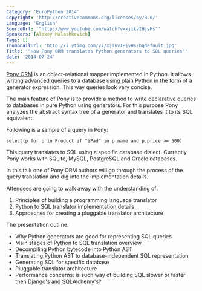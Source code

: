```yaml
---
Category: 'EuroPython 2014'
Copyright: 'http://creativecommons.org/licenses/by/3.0/'
Language: 'English'
SourceUrl: '"http://www.youtube.com/watch?v=xjikvIHjvHs"'
Speakers: [Alexey Malashkevich]
Tags: []
ThumbnailUrl: 'http://i.ytimg.com/vi/xjikvIHjvHs/hqdefault.jpg'
Title: '"How Pony ORM translates Python generators to SQL queries"'
date: '2014-07-24'
---
```

[Pony ORM](http://ponyorm.com) is an object-relational mapper implemented in Python. It allows writing advanced queries to a database using plain Python in the form of a generator expression. This way queries look very concise.

The main feature of Pony is to provide a method to write declarative queries to databases in pure Python using generators. For this purpose Pony analyzes the abstract syntax tree of a generator and translates it to its SQL equivalent.

Following is a sample of a query in Pony:

    select(p for p in Product if "iPad" in p.name and p.price >= 500)

This query translates to SQL using a specific database dialect. Currently Pony works with SQLite, MySQL, PostgreSQL and Oracle databases.

In this talk one of Pony ORM authors will go through the process of the query translation and dig into the implementation details.

Attendees are going to walk away with the understanding of: 

1. Principles of building a programming language translator
2. Python to SQL translator implementation details 
3. Approaches for creating a pluggable translator architecture 

The presentation outline:

- Why Python generators are good for representing SQL queries
- Main stages of Python to SQL translation overview
- Decompiling Python bytecode into Python AST
- Translating Python AST to database-independent SQL representation
- Generating SQL for specific database
- Pluggable translator architecture
- Performance concerns: is such way of building SQL slower or faster then Django's and SQLAlchemy's?